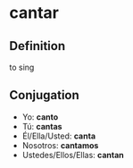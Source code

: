 # cantar

## Definition
to sing

## Conjugation

- Yo: **canto**
- Tú: **cantas**
- Él/Ella/Usted: **canta**
- Nosotros: **cantamos**
- Ustedes/Ellos/Ellas: **cantan**